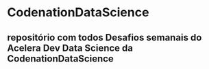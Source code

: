 # CodenationDataScience

## repositório com todos Desafios semanais do Acelera Dev Data Science da CodenationDataScience
